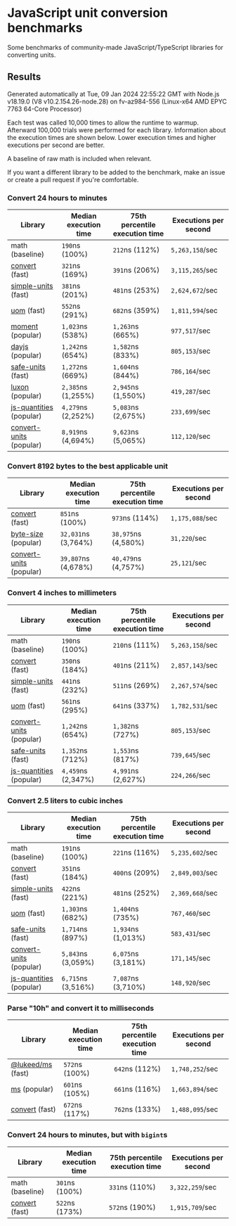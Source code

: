# JavaScript unit conversion benchmarks

Some benchmarks of community-made JavaScript/TypeScript libraries for converting units.

## Results

<!-- beginblock(results) -->

Generated automatically at Tue, 09 Jan 2024 22:55:22 GMT with Node.js v18.19.0 (V8 v10.2.154.26-node.28) on fv-az984-556 (Linux-x64 AMD EPYC 7763 64-Core Processor)

Each test was called 10,000 times to allow the runtime to warmup.
Afterward 100,000 trials were performed for each library.
Information about the execution times are shown below.
Lower execution times and higher executions per second are better.

A baseline of raw math is included when relevant.

If you want a different library to be added to the benchmark, make an issue or create a pull request if you're comfortable.

### Convert 24 hours to minutes

| Library                                                            | Median execution time | 75th percentile execution time | Executions per second |
| ------------------------------------------------------------------ | --------------------- | ------------------------------ | --------------------- |
| math (baseline)                                                    | `190`ns (100%)        | `212`ns (112%)                 | `5,263,158`/sec       |
| [convert](https://npmjs.com/package/convert) (fast)                | `321`ns (169%)        | `391`ns (206%)                 | `3,115,265`/sec       |
| [simple-units](https://npmjs.com/package/simple-units) (fast)      | `381`ns (201%)        | `481`ns (253%)                 | `2,624,672`/sec       |
| [uom](https://npmjs.com/package/uom) (fast)                        | `552`ns (291%)        | `682`ns (359%)                 | `1,811,594`/sec       |
| [moment](https://npmjs.com/package/moment) (popular)               | `1,023`ns (538%)      | `1,263`ns (665%)               | `977,517`/sec         |
| [dayjs](https://npmjs.com/package/dayjs) (popular)                 | `1,242`ns (654%)      | `1,582`ns (833%)               | `805,153`/sec         |
| [safe-units](https://npmjs.com/package/safe-units) (fast)          | `1,272`ns (669%)      | `1,604`ns (844%)               | `786,164`/sec         |
| [luxon](https://npmjs.com/package/luxon) (popular)                 | `2,385`ns (1,255%)    | `2,945`ns (1,550%)             | `419,287`/sec         |
| [js-quantities](https://npmjs.com/package/js-quantities) (popular) | `4,279`ns (2,252%)    | `5,083`ns (2,675%)             | `233,699`/sec         |
| [convert-units](https://npmjs.com/package/convert-units) (popular) | `8,919`ns (4,694%)    | `9,623`ns (5,065%)             | `112,120`/sec         |

### Convert 8192 bytes to the best applicable unit

| Library                                                            | Median execution time | 75th percentile execution time | Executions per second |
| ------------------------------------------------------------------ | --------------------- | ------------------------------ | --------------------- |
| [convert](https://npmjs.com/package/convert) (fast)                | `851`ns (100%)        | `973`ns (114%)                 | `1,175,088`/sec       |
| [byte-size](https://npmjs.com/package/byte-size) (popular)         | `32,031`ns (3,764%)   | `38,975`ns (4,580%)            | `31,220`/sec          |
| [convert-units](https://npmjs.com/package/convert-units) (popular) | `39,807`ns (4,678%)   | `40,479`ns (4,757%)            | `25,121`/sec          |

### Convert 4 inches to millimeters

| Library                                                            | Median execution time | 75th percentile execution time | Executions per second |
| ------------------------------------------------------------------ | --------------------- | ------------------------------ | --------------------- |
| math (baseline)                                                    | `190`ns (100%)        | `210`ns (111%)                 | `5,263,158`/sec       |
| [convert](https://npmjs.com/package/convert) (fast)                | `350`ns (184%)        | `401`ns (211%)                 | `2,857,143`/sec       |
| [simple-units](https://npmjs.com/package/simple-units) (fast)      | `441`ns (232%)        | `511`ns (269%)                 | `2,267,574`/sec       |
| [uom](https://npmjs.com/package/uom) (fast)                        | `561`ns (295%)        | `641`ns (337%)                 | `1,782,531`/sec       |
| [convert-units](https://npmjs.com/package/convert-units) (popular) | `1,242`ns (654%)      | `1,382`ns (727%)               | `805,153`/sec         |
| [safe-units](https://npmjs.com/package/safe-units) (fast)          | `1,352`ns (712%)      | `1,553`ns (817%)               | `739,645`/sec         |
| [js-quantities](https://npmjs.com/package/js-quantities) (popular) | `4,459`ns (2,347%)    | `4,991`ns (2,627%)             | `224,266`/sec         |

### Convert 2.5 liters to cubic inches

| Library                                                            | Median execution time | 75th percentile execution time | Executions per second |
| ------------------------------------------------------------------ | --------------------- | ------------------------------ | --------------------- |
| math (baseline)                                                    | `191`ns (100%)        | `221`ns (116%)                 | `5,235,602`/sec       |
| [convert](https://npmjs.com/package/convert) (fast)                | `351`ns (184%)        | `400`ns (209%)                 | `2,849,003`/sec       |
| [simple-units](https://npmjs.com/package/simple-units) (fast)      | `422`ns (221%)        | `481`ns (252%)                 | `2,369,668`/sec       |
| [uom](https://npmjs.com/package/uom) (fast)                        | `1,303`ns (682%)      | `1,404`ns (735%)               | `767,460`/sec         |
| [safe-units](https://npmjs.com/package/safe-units) (fast)          | `1,714`ns (897%)      | `1,934`ns (1,013%)             | `583,431`/sec         |
| [convert-units](https://npmjs.com/package/convert-units) (popular) | `5,843`ns (3,059%)    | `6,075`ns (3,181%)             | `171,145`/sec         |
| [js-quantities](https://npmjs.com/package/js-quantities) (popular) | `6,715`ns (3,516%)    | `7,087`ns (3,710%)             | `148,920`/sec         |

### Parse "10h" and convert it to milliseconds

| Library                                                   | Median execution time | 75th percentile execution time | Executions per second |
| --------------------------------------------------------- | --------------------- | ------------------------------ | --------------------- |
| [@lukeed/ms](https://npmjs.com/package/@lukeed/ms) (fast) | `572`ns (100%)        | `642`ns (112%)                 | `1,748,252`/sec       |
| [ms](https://npmjs.com/package/ms) (popular)              | `601`ns (105%)        | `661`ns (116%)                 | `1,663,894`/sec       |
| [convert](https://npmjs.com/package/convert) (fast)       | `672`ns (117%)        | `762`ns (133%)                 | `1,488,095`/sec       |

### Convert 24 hours to minutes, but with `bigint`s

| Library                                             | Median execution time | 75th percentile execution time | Executions per second |
| --------------------------------------------------- | --------------------- | ------------------------------ | --------------------- |
| math (baseline)                                     | `301`ns (100%)        | `331`ns (110%)                 | `3,322,259`/sec       |
| [convert](https://npmjs.com/package/convert) (fast) | `522`ns (173%)        | `572`ns (190%)                 | `1,915,709`/sec       |

<!-- endblock(results) -->
